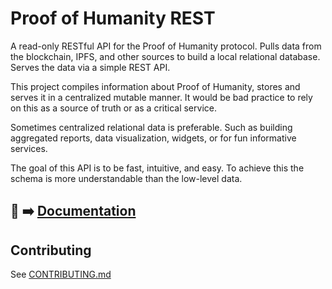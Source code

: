 # Proof of Humanity REST

A read-only RESTful API for the Proof of Humanity protocol. Pulls data from the blockchain, IPFS, and other sources to build a local relational database. Serves the data via a simple REST API.

This project compiles information about Proof of Humanity, stores and serves it in a centralized mutable manner. It would be bad practice to rely on this as a source of truth or as a critical service.

Sometimes centralized relational data is preferable. Such as building aggregated reports, data visualization, widgets, or for fun informative services.

The goal of this API is to be fast, intuitive, and easy. To achieve this the schema is more understandable than the low-level data.

## 📖 ➡️ [Documentation](https://api.poh.dev/docs)

## Contributing

See [CONTRIBUTING.md](CONTRIBUTING.md)
